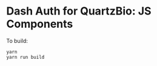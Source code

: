 Dash Auth for QuartzBio: JS Components
=====================================

To build:

    yarn
    yarn run build
